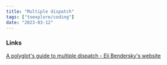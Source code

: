 ```yaml
---
title: "Multiple dispatch"
tags: ["toexplore/coding"]
date: "2023-03-12"
---
```


### Links
[A polyglot's guide to multiple dispatch - Eli Bendersky's website](https://eli.thegreenplace.net/2016/a-polyglots-guide-to-multiple-dispatch/)